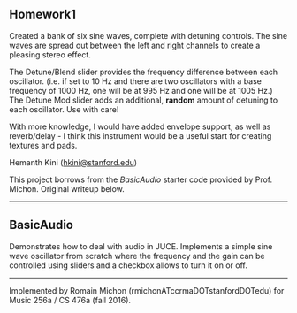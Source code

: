 ## Homework1

Created a bank of six sine waves, complete with detuning controls. The sine waves are spread out between the left and right channels to create a pleasing stereo effect.

The Detune/Blend slider provides the frequency difference between each oscillator. (i.e. if set to 10 Hz and there are two oscillators with a base frequency of 1000 Hz, one will be at 995 Hz and one will be at 1005 Hz.)
The Detune Mod slider adds an additional, **random** amount of detuning to each oscillator. Use with care!

With more knowledge, I would have added envelope support, as well as reverb/delay - I think this instrument would be a useful start for creating textures and pads.

Hemanth Kini (hkini@stanford.edu)

This project borrows from the _BasicAudio_ starter code provided by Prof. Michon. Original writeup below.

---

## BasicAudio

Demonstrates how to deal with audio in JUCE. Implements a simple sine wave oscillator from scratch where the frequency and the gain can be controlled using sliders and a checkbox allows to turn it on or off.

---

Implemented by Romain Michon (rmichonATccrmaDOTstanfordDOTedu) for Music 256a / CS 476a (fall 2016).